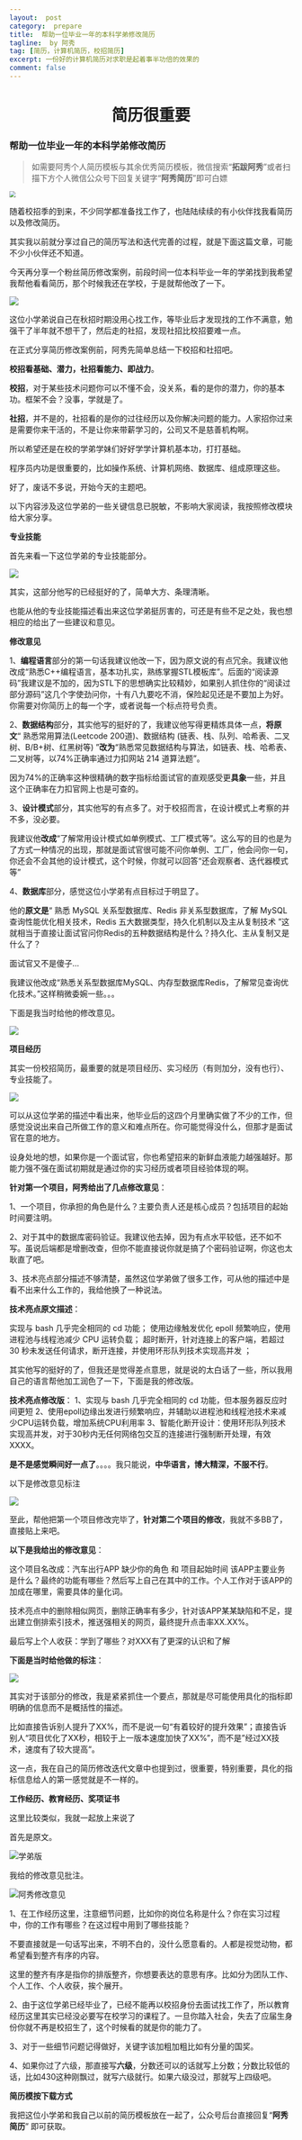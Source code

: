 ```yaml
---
layout:  post
category:  prepare
title:  帮助一位毕业一年的本科学弟修改简历
tagline:  by 阿秀
tag: [简历，计算机简历，校招简历]
excerpt: 一份好的计算机简历对求职是起着事半功倍的效果的
comment: false
---
```










<p id="简历很重要"></p>

<h1 align="center">简历很重要</h1>



<p id="一位毕业一年的本科学弟简历修改案例"></p>

### 帮助一位毕业一年的本科学弟修改简历

>如需要阿秀个人简历模板与其余优秀简历模板，微信搜索“**拓跋阿秀**”或者扫描下方个人微信公众号下回复关键字“**阿秀简历**”即可白嫖

<img align="center" src="https://cdn.jsdelivr.net/gh/forthespada/mediaImage2@5.4/202106/公众号维码.jpg" style="zoom:67%;" />



随着校招季的到来，不少同学都准备找工作了，也陆陆续续的有小伙伴找我看简历以及修改简历。

其实我以前就分享过自己的简历写法和迭代完善的过程，就是下面这篇文章，可能不少小伙伴还不知道。

今天再分享一个粉丝简历修改案例，前段时间一位本科毕业一年的学弟找到我希望我帮他看看简历，那个时候我还在学校，于是就帮他改了一下。

![](https://cdn.jsdelivr.net/gh/forthespada/mediaImage2@5.0/202106/粉丝聊天.png)

这位小学弟说自己在秋招时期没用心找工作，等毕业后才发现找的工作不满意，勉强干了半年就不想干了，然后走的社招，发现社招比校招要难一点。

在正式分享简历修改案例前，阿秀先简单总结一下校招和社招吧。

**校招看基础、潜力，社招看能力、即战力**。

**校招**，对于某些技术问题你可以不懂不会，没关系，看的是你的潜力，你的基本功。框架不会？没事，学就是了。

**社招**，并不是的，社招看的是你的过往经历以及你解决问题的能力。人家招你过来是需要你来干活的，不是让你来带薪学习的，公司又不是慈善机构啊。

所以希望还是在校的学弟学妹们好好学学计算机基本功，打打基础。

程序员内功是很重要的，比如操作系统、计算机网络、数据库、组成原理这些。

好了，废话不多说，开始今天的主题吧。

以下内容涉及这位学弟的一些关键信息已脱敏，不影响大家阅读，我按照修改模块给大家分享。

**专业技能**

首先来看一下这位学弟的专业技能部分。

![](https://cdn.jsdelivr.net/gh/forthespada/mediaImage2@5.0/202106/QQ截图20210619223509.png)

其实，这部分他写的已经挺好的了，简单大方、条理清晰。

也能从他的专业技能描述看出来这位学弟挺厉害的，可还是有些不足之处，我也想相应的给出了一些建议和意见。

**修改意见**

1、**编程语言**部分的第一句话我建议他改一下，因为原文说的有点冗余。我建议他改成“熟悉C++编程语言，基本功扎实，熟练掌握STL模板库”。后面的“阅读源码”我建议是不加的，因为STL下的思想确实比较精妙，如果别人抓住你的“阅读过部分源码”这几个字使劲问你，十有八九要吃不消，保险起见还是不要加上为好。你需要对你简历上的每一个字，或者说每一个标点符号负责。

2、**数据结构**部分，其实他写的挺好的了，我建议他写得更精炼具体一点，**将原文**“  熟悉常用算法(Leetcode 200道)、数据结构 (链表、栈、队列、哈希表、二叉树、B/B+树、红黑树等)  ”**改为**“熟悉常见数据结构与算法，如链表、栈、哈希表、二叉树等，以74%正确率通过力扣网站 214 道算法题”。

因为74%的正确率这种很精确的数字指标给面试官的直观感受更**具象**一些，并且这个正确率在力扣官网上也是可查的。

3、**设计模式**部分，其实他写的有点多了。对于校招而言，在设计模式上考察的并不多，没必要。

我建议他**改成**“了解常用设计模式如单例模式、工厂模式等”。这么写的目的也是为了方式一种情况的出现，那就是面试官很可能不问你单例、工厂，他会问你一句，你还会不会其他的设计模式，这个时候，你就可以回答“还会观察者、迭代器模式等”

4、**数据库**部分，感觉这位小学弟有点目标过于明显了。

他的**原文是**“  熟悉 MySQL 关系型数据库、Redis 非关系型数据库，了解 MySQL 查询性能优化相关技术，Redis 五大数据类型，持久化机制以及主从复制技术  ”这就相当于直接让面试官问你Redis的五种数据结构是什么？持久化、主从复制又是什么了？

面试官又不是傻子...

我建议他改成“熟悉关系型数据库MySQL、内存型数据库Redis，了解常见查询优化技术。”这样稍微委婉一些。。。

下面是我当时给他的修改意见。

![](https://cdn.jsdelivr.net/gh/forthespada/mediaImage2@5.0/202106/修改意见1.png)



**项目经历**

其实一份校招简历，最重要的就是项目经历、实习经历（有则加分，没有也行）、专业技能了。

![](https://cdn.jsdelivr.net/gh/forthespada/mediaImage2@5.0/202106/QQ截图20210619223540.png)

可以从这位学弟的描述中看出来，他毕业后的这四个月里确实做了不少的工作，但感觉没说出来自己所做工作的意义和难点所在。你可能觉得没什么，但那才是面试官在意的地方。

设身处地的想，如果你是一个面试官，你也希望招来的新鲜血液能力越强越好。那能力强不强在面试初期就是通过你的实习经历或者项目经验体现的啊。

**针对第一个项目，阿秀给出了几点修改意见**：

1、一个项目，你承担的角色是什么？主要负责人还是核心成员？包括项目的起始时间要注明。

2、对于其中的数据库密码验证。我建议他去掉，因为有点水平较低，还不如不写。虽说后端都是增删改查，但你不能直接说你就是搞了个密码验证啊，你这也太耿直了吧。

3、技术亮点部分描述不够清楚，虽然这位学弟做了很多工作，可从他的描述中是看不出来什么工作的，我给他换了一种说法。

**技术亮点原文描述**：

实现与 bash 几乎完全相同的 cd 功能；
使用边缘触发优化 epoll 频繁响应，使用进程池与线程池减少 CPU 运转负载；
超时断开，针对连接上的客户端，若超过 30 秒未发送任何请求，断开连接，并使用环形队列技术实现高并发  ；

其实他写的挺好的了，但我还是觉得差点意思，就是说的太白话了一些，所以我用自己的语言帮他加工润色了一下，下面是我的修改版。

**技术亮点修改版**：
1、实现与 bash 几乎完全相同的 cd 功能，但本服务器反应时间更短
2、使用epoll边缘出发进行频繁响应，并辅助以进程池和线程池技术来减少CPU运转负载，增加系统CPU利用率
3、智能化断开设计：使用环形队列技术实现高并发，对于30秒内无任何网络包交互的连接进行强制断开处理，有效XXXX。

**是不是感觉瞬间好一点了**。。。。我只能说，**中华语言，博大精深，不服不行**。

以下是修改意见标注

![](https://cdn.jsdelivr.net/gh/forthespada/mediaImage2@5.0/202106/修改意见2.png)

至此，帮他把第一个项目修改完毕了，**针对第二个项目的修改**，我就不多BB了，直接贴上来吧。

**以下是我给出的修改意见**：

这个项目名改成：汽车出行APP
缺少你的角色 和 项目起始时间
该APP主要业务是什么？最终的功能有哪些？然后写上自己在其中的工作。个人工作对于该APP的加成在哪里，需要具体的量化词。

技术亮点中的删除相似网页，删除正确率有多少，针对该APP某某缺陷和不足，提出建立倒排索引技术，推送强相关的网页，最终提升点击率XX.XX%。

最后写上个人收获：学到了哪些？对XXX有了更深的认识和了解

**下面是当时给他做的标注**：

![](https://cdn.jsdelivr.net/gh/forthespada/mediaImage2@5.0/202106/修改意见3.png)

其实对于该部分的修改，我是紧紧抓住一个要点，那就是尽可能使用具化的指标即明确的信息而不是概括性的描述。

比如直接告诉别人提升了XX%，而不是说一句“有着较好的提升效果”；直接告诉别人“项目优化了XX秒，相较于上一版本速度加快了XX%”，而不是”经过XX技术，速度有了较大提高“。

这一点，我在自己的简历修改迭代文章中也提到过，很重要，特别重要，具化的指标信息给人的第一感觉就是不一样的。

**工作经历、教育经历、奖项证书**

这里比较类似，我就一起放上来说了

首先是原文。

![学弟版](https://cdn.jsdelivr.net/gh/forthespada/mediaImage2@5.0/202106/QQ截图20210619223555.png)

我给的修改意见批注。

![阿秀修改意见](https://cdn.jsdelivr.net/gh/forthespada/mediaImage2@5.0/202106/修改意见4.png)

1、在工作经历这里，注意细节问题，比如你的岗位名称是什么？你在实习过程中，你的工作有哪些？在这过程中用到了哪些技能？

不要直接就是一句话写出来，不明不白的，没什么愿意看的。人都是视觉动物，都希望看到整齐有序的内容。

这里的整齐有序是指你的排版整齐，你想要表达的意思有序。比如分为团队工作、个人工作、个人收获，挨个展开。

2、由于这位学弟已经毕业了，已经不能再以校招身份去面试找工作了，所以教育经历这里其实已经没必要写在校学习的课程了。一旦你踏入社会，失去了应届生身份你就不再是校招生了，这个时候看的就是你的能力了。

3、对于一些细节问题记得做好，关键字该加粗加粗比如有分量的国奖。

4、如果你过了六级，那直接写**六级**，分数还可以的话就写上分数；分数比较低的话，比如430这种刚飘过，就写六级就行。如果六级没过，那就写上四级吧。

**简历模按下载方式**

我把这位小学弟和我自己以前的简历模板放在一起了，公众号后台直接回复“**阿秀简历**” 即可获取。

